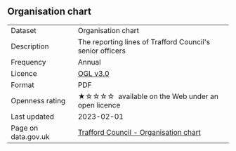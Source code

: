 ## Organisation chart

<table>
<tr>
	<td>Dataset</td>
	<td>Organisation chart</td>
</tr>
<tr>
	<td>Description</td>
	<td>The reporting lines of Trafford Council's senior officers</td>
</tr>
<tr>
	<td>Frequency</td>
	<td>Annual</td>
</tr>
<tr>
	<td>Licence</td>
	<td><a href="http://www.nationalarchives.gov.uk/doc/open-government-licence/version/3/">OGL v3.0</a></td>
</tr>
<tr>
	<td>Format</td>
	<td>PDF</td>
</tr>
<tr>
	<td>Openness rating</td>
	<td>&#9733;&#9734;&#9734;&#9734;&#9734;&nbsp; available on the Web under an open licence</td>
</tr>
<tr>
	<td>Last updated</td>
	<td>2023-02-01</td>
</tr>
<tr>
	<td>Page on data.gov.uk</td>
	<td><a href="https://data.gov.uk/dataset/8b65b7fe-62b7-42c2-a57b-9797a552ea56/organisation-chart">Trafford Council - Organisation chart</a></td>
</tr>
</table>
